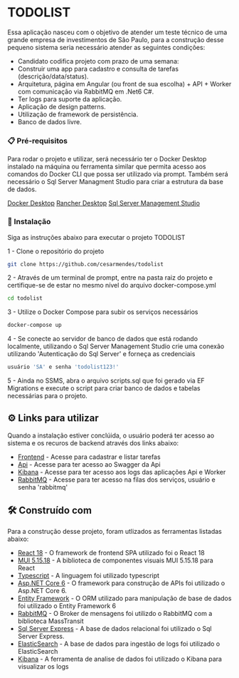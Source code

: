 # TODOLIST

Essa aplicação nasceu com o objetivo de atender um teste técnico de uma grande empresa de investimentos de São Paulo, para a construção desse pequeno sistema seria
necessário atender as seguintes condições:
- Candidato codifica projeto com prazo de uma semana:
- Construir uma app para cadastro e consulta de tarefas (descrição/data/status).
- Arquitetura, página em Angular (ou front de sua escolha) + API + Worker com comunicação via RabbitMQ em .Net6  C#.
- Ter logs para suporte da aplicação.
- Aplicação de design patterns.
- Utilização de framework de persistência.
- Banco de dados livre.

### 📋 Pré-requisitos

Para rodar o projeto e utilizar, será necessário ter o Docker Desktop instalado na máquina ou ferramenta similar que permita
acesso aos comandos do Docker CLI que possa ser utilizado via prompt. Também será necessário o Sql Server Managment Studio para criar a estrutura
da base de dados.

[Docker Desktop](https://www.docker.com/products/docker-desktop/)
[Rancher Desktop](https://rancherdesktop.io/)
[Sql Server Management Studio](https://learn.microsoft.com/pt-br/sql/ssms/download-sql-server-management-studio-ssms?view=sql-server-ver16)

### 🔧 Instalação

Siga as instruções abaixo para executar o projeto TODOLIST

1 - Clone o repositório do projeto 
```sh 
git clone https://github.com/cesarmendes/todolist 
```
2 - Através de um terminal de prompt, entre na pasta raiz do projeto e certifique-se de estar no mesmo nível do arquivo docker-compose.yml 
```sh 
cd todolist
```
3 - Utilize o Docker Compose para subir os serviços necessários 
```sh 
docker-compose up
```
4 - Se conecte ao servidor de banco de dados que está rodando localmente, utilizando o Sql Server Management Studio crie uma conexão utilizando 'Autenticação do Sql Server' e forneça as credenciais
```sh
usuário 'SA' e senha 'todolist123!'
```
5 - Ainda no SSMS, abra o arquivo scripts.sql que foi gerado via EF Migrations e execute o script para criar banco de dados e tabelas necessárias para o projeto.  

## ⚙️ Links para utilizar

Quando a instalação estiver conclúida, o usuário poderá ter acesso ao sistema e os recuros de backend através dos links abaixo:

* [Frontend](http://localhost:8080/) - Acesse para cadastrar e listar tarefas
* [Api](http://localhost:5000/swagger/index.html) - Acesse para ter acesso ao Swagger da Api
* [Kibana](http://localhost:5601/app/home#/) - Acesse para ter acesso aos logs das aplicações Api e Worker
* [RabbitMQ](http://localhost:15672/) - Acesse para ter acesso na filas dos serviços, usuário e senha 'rabbitmq'

## 🛠️ Construído com

Para a construção desse projeto, foram utlizados as ferramentas listadas abaixo:

* [React 18](https://react.dev/) - O framework de frontend SPA utilizado foi o React 18
* [MUI 5.15.18](https://mui.com/) - A biblioteca de componentes visuais MUI 5.15.18 para React
* [Typescript](https://www.typescriptlang.org/) - A linguagem foi utilizado typescript
* [Asp.NET Core 6](https://learn.microsoft.com/pt-br/aspnet/core/release-notes/aspnetcore-6.0?view=aspnetcore-6.0) - O framework para construção de APIs foi utilizado o Asp.NET Core 6. 
* [Entity Framework](https://learn.microsoft.com/en-us/ef/) - O ORM utilizado para manipulação de base de dados foi utilizado o Entity Framework 6
* [RabbitMQ](https://www.rabbitmq.com/docs) - O Broker de mensagens foi utilizdo o RabbitMQ com a biblioteca MassTransit
* [Sql Server Express](https://www.microsoft.com/pt-br/sql-server/sql-server-downloads) - A base de dados relacional foi utilizado o Sql Server Express.
* [ElasticSearch](https://www.elastic.co/pt/elasticsearch) - A base de dados para ingestão de logs foi utilizado o ElasticSearch
* [Kibana](https://www.elastic.co/pt/kibana) - A ferramenta de analise de dados foi utilizado o Kibana para visualizar os logs

